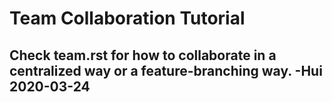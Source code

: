# Team Collaboration Tutorial

## Check team.rst for how to collaborate in a centralized way or a feature-branching way.  -Hui  2020-03-24

